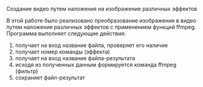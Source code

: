Создание видео путем наложения на изображение различных эффектов

В этой работе было реализовано преобразование изображения в видео путем наложения различных эффектов с применением функций ffmpeg.
Программа выполняет следующие действия:
1. получает на вход название файла, проверяет его наличие
2. получает номер команды (эффекта)
3. получает на вход название файла-результата
4. исходя из полученных данным формируется команда ffmpeg (фильтр)
5. сохраняет файл-результат
